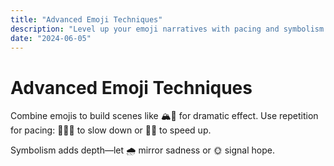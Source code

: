 ```yaml
---
title: "Advanced Emoji Techniques"
description: "Level up your emoji narratives with pacing and symbolism."
date: "2024-06-05"
---
```


# Advanced Emoji Techniques

Combine emojis to build scenes like 🏔️🌅 for dramatic effect. Use repetition for pacing: 🐢🐢🐢 to slow down or 🚀🚀 to speed up.

Symbolism adds depth—let 🌧️ mirror sadness or 🌞 signal hope.
